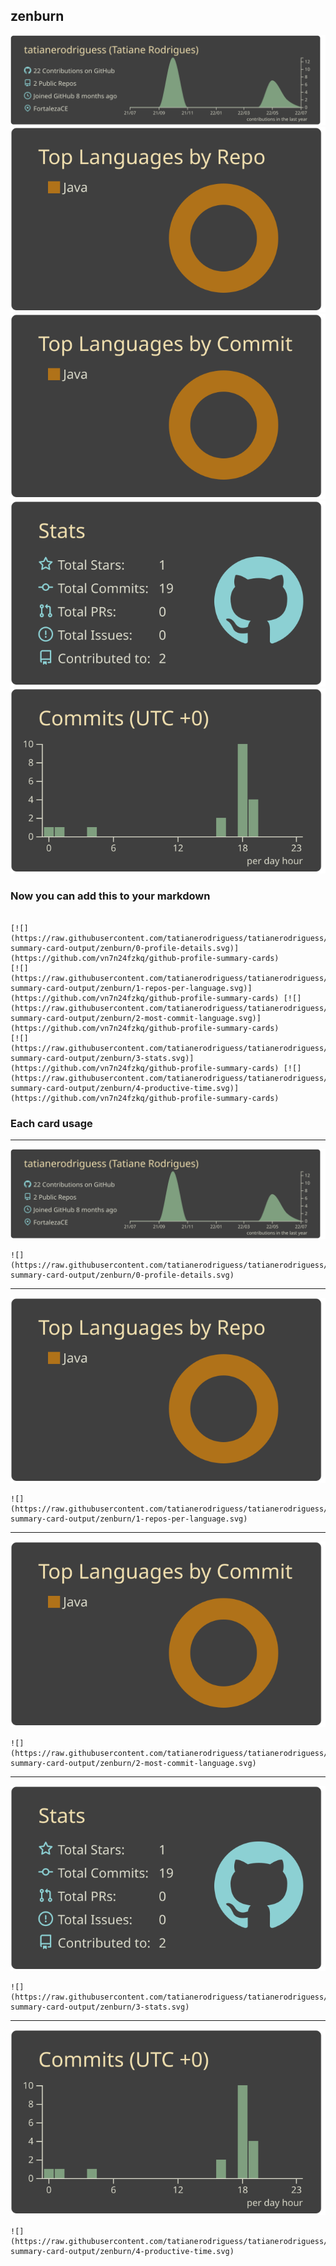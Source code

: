 ## zenburn

[![](./0-profile-details.svg)](https://github.com/vn7n24fzkq/github-profile-summary-cards)
[![](./1-repos-per-language.svg)](https://github.com/vn7n24fzkq/github-profile-summary-cards) [![](./2-most-commit-language.svg)](https://github.com/vn7n24fzkq/github-profile-summary-cards)
[![](./3-stats.svg)](https://github.com/vn7n24fzkq/github-profile-summary-cards) [![](./4-productive-time.svg)](https://github.com/vn7n24fzkq/github-profile-summary-cards)
### Now you can add this to your markdown
```

[![](https://raw.githubusercontent.com/tatianerodriguess/tatianerodriguess/main/profile-summary-card-output/zenburn/0-profile-details.svg)](https://github.com/vn7n24fzkq/github-profile-summary-cards)
[![](https://raw.githubusercontent.com/tatianerodriguess/tatianerodriguess/main/profile-summary-card-output/zenburn/1-repos-per-language.svg)](https://github.com/vn7n24fzkq/github-profile-summary-cards) [![](https://raw.githubusercontent.com/tatianerodriguess/tatianerodriguess/main/profile-summary-card-output/zenburn/2-most-commit-language.svg)](https://github.com/vn7n24fzkq/github-profile-summary-cards)
[![](https://raw.githubusercontent.com/tatianerodriguess/tatianerodriguess/main/profile-summary-card-output/zenburn/3-stats.svg)](https://github.com/vn7n24fzkq/github-profile-summary-cards) [![](https://raw.githubusercontent.com/tatianerodriguess/tatianerodriguess/main/profile-summary-card-output/zenburn/4-productive-time.svg)](https://github.com/vn7n24fzkq/github-profile-summary-cards)

```

### Each card usage
---

![](./0-profile-details.svg)

```
![](https://raw.githubusercontent.com/tatianerodriguess/tatianerodriguess/main/profile-summary-card-output/zenburn/0-profile-details.svg)
```

    

---

![](./1-repos-per-language.svg)

```
![](https://raw.githubusercontent.com/tatianerodriguess/tatianerodriguess/main/profile-summary-card-output/zenburn/1-repos-per-language.svg)
```

    

---

![](./2-most-commit-language.svg)

```
![](https://raw.githubusercontent.com/tatianerodriguess/tatianerodriguess/main/profile-summary-card-output/zenburn/2-most-commit-language.svg)
```

    

---

![](./3-stats.svg)

```
![](https://raw.githubusercontent.com/tatianerodriguess/tatianerodriguess/main/profile-summary-card-output/zenburn/3-stats.svg)
```

    

---

![](./4-productive-time.svg)

```
![](https://raw.githubusercontent.com/tatianerodriguess/tatianerodriguess/main/profile-summary-card-output/zenburn/4-productive-time.svg)
```

    
